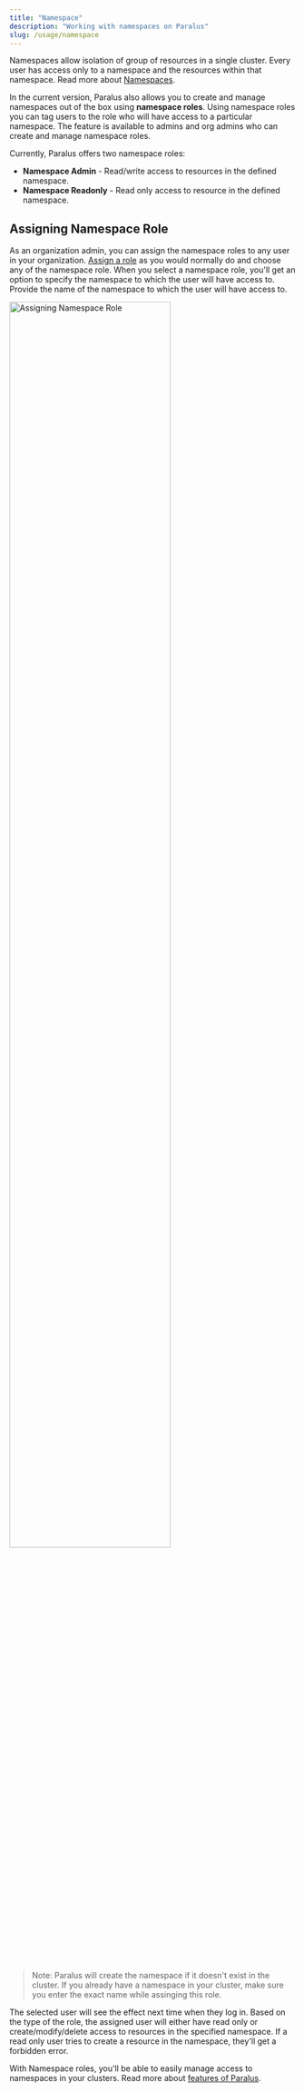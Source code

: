 ```yaml
---
title: "Namespace"
description: "Working with namespaces on Paralus"
slug: /usage/namespace
---
```


Namespaces allow isolation of group of resources in a single cluster. Every user has access only to a namespace and the resources within that namespace. Read more about [Namespaces](https://kubernetes.io/docs/concepts/overview/working-with-objects/namespaces/).

In the current version, Paralus also allows you to create and manage namespaces out of the box using **namespace roles**. Using namespace roles you can tag users to the role who will have access to a particular namespace. The feature is available to admins and org admins who can create and manage namespace roles.

Currently, Paralus offers two namespace roles:

- **Namespace Admin** - Read/write access to resources in the defined namespace.
- **Namespace Readonly** - Read only access to resource in the defined namespace.

## Assigning Namespace Role

As an organization admin, you can assign the namespace roles to any user in your organization. [Assign a role](../usage/users#edit-a-user) as you would normally do and choose any of the namespace role. When you select a namespace role, you'll get an option to specify the namespace to which the user will have access to. Provide the name of the namespace to which the user will have access to.

 <img src="/img/docs/namespace-1.png" alt="Assigning Namespace Role" height="75%" width="75%"/>

> Note: Paralus will create the namespace if it doesn't exist in the cluster. If you already have a namespace in your cluster, make sure you enter the exact name while assinging this role.

The selected user will see the effect next time when they log in. Based on the type of the role, the assigned user will either have read only or create/modify/delete access to resources in the specified namespace. If a read only user tries to create a resource in the namespace, they'll get a forbidden error.

With Namespace roles, you'll be able to easily manage access to namespaces in your clusters. Read more about [features of Paralus](../usage/).
